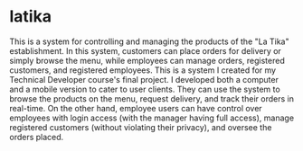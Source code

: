 # latika
This is a system for controlling and managing the products of the "La Tika" establishment. In this system, customers can place orders for delivery or simply browse the menu, while employees can manage orders, registered customers, and registered employees.
This is a system I created for my Technical Developer course's final project. I developed both a computer and a mobile version to cater to user clients. They can use the system to browse the products on the menu, request delivery, and track their orders in real-time. On the other hand, employee users can have control over employees with login access (with the manager having full access), manage registered customers (without violating their privacy), and oversee the orders placed.
